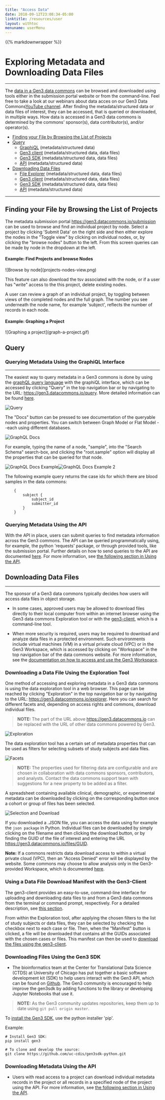 ```yaml
---
title: "Access Data"
date: 2018-09-12T23:08:34-05:00
linktitle: /resources/user
layout: withtoc
menuname: userMenu
---
```

{{% markdownwrapper %}}
# Exploring Metadata and Downloading Data Files

* * *

The [data in a Gen3 data commons](/resources/user/dictionary) can be browsed and downloaded using tools either in the submission portal website or from the command-line. Feel free to take a look at our webinars about data acces on our Gen3 Data Commons[YouTube channel](https://www.youtube.com/channel/UCMCwQy4EDd1BaskzZgIOsNQ/videos).
After finding the metadata/structured data or data files of interest, they can be accessed, that is queried or downloaded, in multiple ways. How data is accessed in a Gen3 data commons is determined by the commons' sponsor(s), data contributor(s), and/or  operator(s).

* [Finding your File by Browsing the List of Projects](#finding-your-file-by-browsing-the-list-of-projects)
* [Query](#)
  * [GraphiQL](#) (metadata/structured data)
  * [Gen3 client](#) (metadata/structured data, data files)
  * [Gen3 SDK](#) (metadata/structured data, data files)
  * [API](#) (metadata/structured data)
* [Downloading Data Files](#downloading-data-files)
  * [File Explorer](#) (metadata/structured data, data files)
  * [Gen3 client](#) (metadata/structured data, data files)
  * [Gen3 SDK](#) (metadata/structured data, data files)
  * [API](#) (metadata/structured data)

* * *


## Finding your File by Browsing the List of Projects
The metadata submission portal https://gen3.datacommons.io/submission can be used to browse and find an individual project by node. Select a project by clicking 'Submit Data' on the right side and then either explore the nodes in the "Toggle view" by clicking on individual nodes, or, by clicking the "browse nodes" button to the left. From this screen queries can be made by node in the dropdown at the left.

<h4> Example: Find Projects and browse Nodes</h4>
![Browse by node](projects-nodes-view.png)

This feature can also download the tsv associated with the node, or if a user has "write" access to the this project, delete existing nodes.

A user can review a graph of an individual project, by toggling between views of the completed nodes and the full graph. The number you see underneath the node name, for example 'subject', reflects the number of records in each node.

<h4> Example:  Graphing a Project </h4>
![Graphing a project](graph-a-project.gif)


## Query

### Querying Metadata Using the GraphiQL Interface
* * *

The easiest way to query metadata in a Gen3 commons is done by using the [graphQL query language](https://graphql.org/) with the graphiQL interface, which can be accessed by clicking "Query" in the top navigation bar or by navigating to the URL: https://gen3.datacommons.io/query. More detailed information can be found [here](/resources/user/query-the-data/).

![Query](Gen3_Toolbar_query.png)

The "Docs" button can be pressed to see documentation of the queryable nodes and properties. You can switch between Graph Model or Flat Model --each using different databases.

![GraphQL Docs](Gen3_GraphiQL_docs.png)

For example, typing the name of a node, "sample", into the "Search Schema" search-box, and clicking the "root.sample" option will display all the properties that can be queried for that node.

![GraphQL Docs Example](Gen3_GraphiQL_docs_sample.png)![GraphQL Docs Example 2](Gen3_GraphiQL_docs_sample_root.png)

The following example query returns the case ids for which there are blood samples in the data commons:
```
	{
		subject {
			subject_id
			submitter_id
		}
	}

```










### Querying Metadata Using the API
With the API in place, users can submit queries to find metadata information across the Gen3 commons. The API can be queried programmatically using, for example, the python 'requests' package, or through provided tools, like the submission portal. Further details on how to send queries to the API are documented [here](/resources/user/using-api). For more information, see [the following section in Using the API](/resources/user/using-api/#querying-and-downloading-metadata-using-the-api).




## Downloading Data Files
* * *
The sponsor of a Gen3 data commons typically decides how users will access data files in object storage.

* In some cases, approved users may be allowed to download files directly to their local computer from within an internet browser using the Gen3 data commons Exploration tool or with the [gen3-client](/resources/user/gen3-client), which is a command-line tool.

* When more security is required, users may be required to download and analyze data files in a protected environment. Such environments include virtual machines (VM) in a virtual private cloud (VPC) or in the Gen3 Workspace, which is accessed by clicking on "Workspace" in the top navigation bar of the data commons website. For more information, see the [documentation on how to access and use the Gen3 Workspace](/resources/user/analyze-data).



### Downloading a Data File Using the Exploration Tool
One method of accessing and exploring metadata in a Gen3 data commons is using the data exploration tool in a web browser. This page can be reached by clicking "Exploration" in the top navigation bar or by navigating to the URL: https://gen3.datacommons.io/explorer. Here you can search for different facets and, depending on access rights and commons, download individual files.

> __NOTE:__ The part of the URL above https://gen3.datacommons.io can be replaced with the URL of other data commons powered by Gen3.

![Exploration](Gen3_Toolbar_exploration.png)

The data exploration tool has a certain set of metadata properties that can be used as filters for selecting subsets of study subjects and data files.

![Facets](Gen3_facets.png)

> __NOTE:__ The properties used for filtering data are configurable and are chosen in collaboration with data commons sponsors, contributors, and analysts. Contact the data commons support team with suggestions for a new property to be added as a filter.

<!--
Custom filters can also be added by clicking on the "add a custom filter" button. Begin typing the property you would like to add as a custom filter and then select it. You can then enter the values of that property to filter data on.
-->

A spreadsheet containing available clinical, demographic, or experimental metadata can be downloaded by clicking on the corresponding button once a cohort or group of files has been selected.

![Selection and Download](Gen3_selection_and_download_highlight.png)

If you downloaded a .JSON file, you can access the data using for example the `json package` in Python.
Individual files can be downloaded by simply clicking on the filename and then clicking the download button, or by finding the GUID of the file of interest and entering the URL https://gen3.datacommons.io/files/GUID.

__Note:__ If a commons restricts data download access to within a virtual private cloud (VPC), then an "Access Denied" error will be displayed by the website. Some commons may choose to allow analysis only in the Gen3-provided Workspace, which is documented [here](/resources/user/analyze-data/).





### Using a Data File Download Manifest with the Gen3-Client
The gen3-client provides an easy-to-use, command-line interface for uploading and downloading data files to and from a Gen3 data commons from the terminal or command prompt, respectively. For a detailed description, see [this section](/resources/user/gen3-client/).

From within the Exploration tool, after applying the chosen filters to the list of study subjects or data files, they can be selected by checking the checkbox next to each case or file. Then, when the "Manifest" button is clicked, a file will be downloaded that contains all the GUIDs associated with the chosen cases or files. This manifest can then be used to [download the files using the gen3-client](/resources/user/gen3-client/#5-provide-a-manifest-file-for-bulk-download).







### Downloading Files Using the Gen3 SDK
* The bioinformatics team at the Center for Translational Data Science (CTDS) at University of Chicago has put together a basic software development kit (SDK) to help users interact with the Gen3 API, which can be found on [Github](https://github.com/uc-cdis/gen3sdk-python). The Gen3 community is encouraged to help improve the gen3sdk by adding functions to the library or developing Jupyter Notebooks that use it.

> __NOTE:__ As the Gen3 community updates repositories, keep them up to date using `git pull origin master`.

To [install the Gen3 SDK](https://gen3sdk-python.readthedocs.io/en/latest/install.html), use the python installer 'pip'.

Example:
```
# Install Gen3 SDK:
pip install gen3

# To clone and develop the source:
git clone https://github.com/uc-cdis/gen3sdk-python.git
```



### Downloading Metadata Using the API
* Users with read access to a project can download individual metadata records in the project or all records in a specified node of the project using the API. For more information, see [the following section in Using the API](/resources/user/using-api/#querying-and-downloading-metadata-using-the-api).
